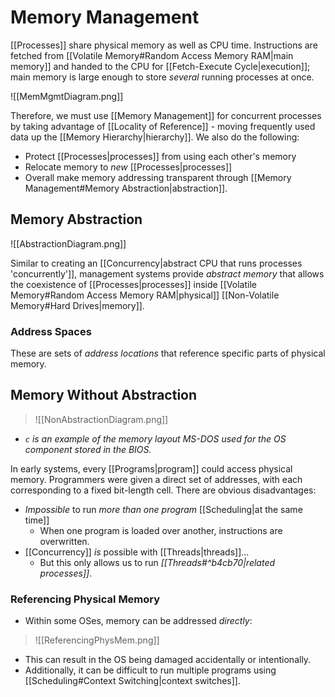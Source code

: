 # Memory Management

[[Processes]] share physical memory as well as CPU time. Instructions are fetched from [[Volatile Memory#Random Access Memory RAM|main memory]] and handed to the CPU for [[Fetch-Execute Cycle|execution]]; main memory is large enough to store *several* running processes at once.

![[MemMgmtDiagram.png]]

Therefore, we must use [[Memory Management]] for concurrent processes by taking advantage of [[Locality of Reference]] - moving frequently used data up the [[Memory Hierarchy|hierarchy]]. We also do the following:
- Protect [[Processes|processes]] from using each other's memory
- Relocate memory to *new* [[Processes|processes]]
- Overall make memory addressing transparent through [[Memory Management#Memory Abstraction|abstraction]].

## Memory Abstraction

![[AbstractionDiagram.png]]

Similar to creating an [[Concurrency|abstract CPU that runs processes 'concurrently']], management systems provide *abstract memory* that allows the coexistence of [[Processes|processes]] inside [[Volatile Memory#Random Access Memory RAM|physical]] [[Non-Volatile Memory#Hard Drives|memory]].

### Address Spaces

These are sets of *address locations* that reference specific parts of physical memory.
## Memory Without Abstraction

>![[NonAbstractionDiagram.png]]
- *`c` is an example of the memory layout MS-DOS used for the OS component stored in the BIOS.*

In early systems, every [[Programs|program]] could access physical memory. Programmers were given a direct set of addresses, with each corresponding to a fixed bit-length cell. There are obvious disadvantages:

- *Impossible* to run *more than one program* [[Scheduling|at the same time]]
	- When one program is loaded over another, instructions are overwritten.
- [[Concurrency]] *is* possible with [[Threads|threads]]...
	- But this only allows us to run *[[Threads#^b4cb70|related processes]]*.

### Referencing Physical Memory

- Within some OSes, memory can be addressed *directly*:
>	![[ReferencingPhysMem.png]]

- This can result in the OS being damaged accidentally or intentionally.
- Additionally, it can be difficult to run multiple programs using [[Scheduling#Context Switching|context switches]].